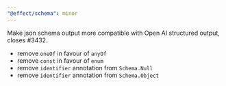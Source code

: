 ```yaml
---
"@effect/schema": minor
---
```


Make json schema output more compatible with Open AI structured output, closes #3432.

- remove `oneOf` in favour of `anyOf`
- remove `const` in favour of `enum`
- remove `identifier` annotation from `Schema.Null`
- remove `identifier` annotation from `Schema.Object`
